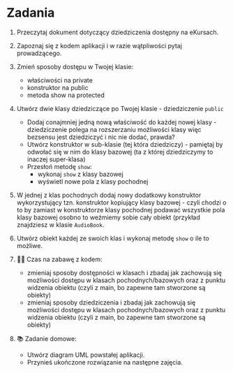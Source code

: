 # Zadania

1. Przeczytaj dokument dotyczący dziedziczenia dostępny na eKursach.
2. Zapoznaj się z kodem aplikacji i w razie wątpliwości pytaj prowadzącego.
3. Zmień sposoby dostępu w Twojej klasie:
	* właściwości na private
	* konstruktor na public
	* metoda show na protected
4. Utwórz dwie klasy dziedziczące po Twojej klasie - dziedziczenie `public`
	* Dodaj conajmniej jedną nową właściwość do każdej nowej klasy - dziedziczenie polega na rozszerzaniu możliwości klasy więc bezsensu jest dziedziczyć i nic nie dodać, prawda?
	* Utwórz konstruktor w sub-klasie (tej która dziedziczy) - pamiętaj by odwołać się w nim do klasy bazowej (ta z której dziedziczymy to inaczej super-klasa) 
	* Przesłoń metodę `show`:
		* wykonaj `show` z klasy bazowej
		* wyświetl nowe pola z klasy pochodnej
5. W jednej z klas pochodnych dodaj nowy dodatkowy konstruktor wykorzystujący tzn. konstruktor kopiujący klasy bazowej - czyli chodzi o to by zamiast w konstruktorze klasy pochodnej podawać wszystkie pola klasy bazowej osobno to weźmiemy sobie cały obiekt (przykład znajdziesz w klasie `AudioBook`.
6. Utwórz obiekt każdej ze swoich klas i wykonaj metodę `show` o ile to możliwe.

7. :technologist: Czas na zabawę z kodem: 
	* zmieniaj sposoby dostępności w klasach i zbadaj jak zachowują się możliwości dostępu w klasach pochodnych/bazowych oraz z punktu widzenia obiektu (czyli z main, bo zapewne tam stworzone są obiekty)
	* zmieniaj sposoby dziedziczenia i zbadaj jak zachowują się możliwości dostępu w klasach pochodnych/bazowych oraz z punktu widzenia obiektu (czyli z main, bo zapewne tam stworzone są obiekty)
8. :books: Zadanie domowe:
	* Utwórz diagram UML powstałej aplikacji. 
	* Przynieś ukończone rozwiązanie na następne zajęcia.
